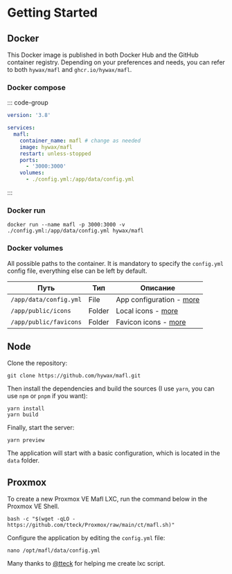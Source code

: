 # Getting Started

## Docker

This Docker image is published in both Docker Hub and the GitHub container registry.
Depending on your preferences and needs, you can refer to both `hywax/mafl` and `ghcr.io/hywax/mafl`.

### Docker compose

::: code-group
```yaml [docker-compose.yml]
version: '3.8'

services:
  mafl:
    container_name: mafl # change as needed
    image: hywax/mafl
    restart: unless-stopped
    ports:
      - '3000:3000'
    volumes:
      - ./config.yml:/app/data/config.yml
```
:::

### Docker run
```shell
docker run --name mafl -p 3000:3000 -v ./config.yml:/app/data/config.yml hywax/mafl
```

### Docker volumes

All possible paths to the container. It is mandatory to specify the `config.yml` config file, everything else can be left by default.

| Путь                   | Тип    | Описание                                               |
|------------------------|--------|--------------------------------------------------------|
| `/app/data/config.yml` | File   | App configuration - [more](../reference/configuration) |
| `/app/public/icons`    | Folder | Local icons - [more](../reference/icons)               |
| `/app/public/favicons` | Folder | Favicon icons - [more](../reference/favicons)          |

## Node

Clone the repository:

```shell
git clone https://github.com/hywax/mafl.git
```

Then install the dependencies and build the sources (I use `yarn`, you can use `npm` or `pnpm` if you want):

```shell
yarn install
yarn build
```

Finally, start the server:

```shell
yarn preview
```

The application will start with a basic configuration, which is located in the `data` folder.

## Proxmox

To create a new Proxmox VE Mafl LXC, run the command below in the Proxmox VE Shell.

```shell
bash -c "$(wget -qLO - https://github.com/tteck/Proxmox/raw/main/ct/mafl.sh)"
```

Configure the application by editing the `config.yml` file:

```shell
nano /opt/mafl/data/config.yml
```

Many thanks to [@tteck](https://github.com/tteck) for helping me create lxc script.
